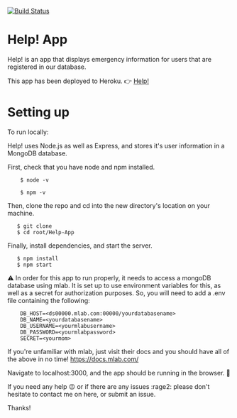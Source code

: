 [![Build Status](https://travis-ci.org/Polcat000/Help-App.svg?branch=master)](https://travis-ci.org/Polcat000/Help-App)
# Help! App

Help! is an app that displays emergency information for users that are registered in our database.

This app has been deployed to Heroku. :point_right:    [Help!](https://code-louisville-help-app.herokuapp.com/ "Giddyup!")

# Setting up


To run locally:

Help! uses Node.js as well as Express, and stores it's user information in a MongoDB database. 

First, check that you have node and npm installed.
```
    $ node -v
```

```
    $ npm -v
```

  
Then, clone the repo and cd into the new directory's location on your machine.
```
   $ git clone 
   $ cd root/Help-App
```   


Finally, install dependencies, and start the server.
```   
   $ npm install
   $ npm start
```


:warning:
In order for this app to run properly, it needs to access a mongoDB database using mlab.
It is set up to use environment variables for this, as well as a secret for authorization purposes.
So, you will need to add a .env file containing the following:


```
    DB_HOST=<ds00000.mlab.com:00000/yourdatabasename>
    DB_NAME=<yourdatabasename>
    DB_USERNAME=<yourmlabusername>
    DB_PASSWORD=<yourmlabpassword>
    SECRET=<yourmom>
```

If you're unfamiliar with mlab, just visit their docs and you should have all of the above in no time! https://docs.mlab.com/


Navigate to localhost:3000, and the app should be running in the browser. :tada:



If you need any help :wink: or if there are any issues :rage2: please don't hesitate to contact me on here, or submit an issue.

Thanks!
